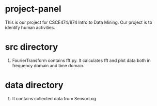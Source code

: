 # project-panel

This is our project for CSCE474/874 Intro to Data Mining. Our project is to identify human activities.

# src directory
1. FourierTransform contains fft.py. It calculates fft and plot data both in frequency domain and time domain.

# data directory
1. It contains collected data from SensorLog
